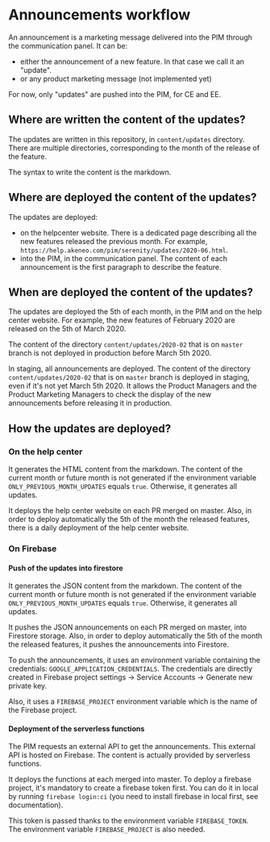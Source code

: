 # Announcements workflow

An announcement is a marketing message delivered into the PIM through the communication panel. It can be: 
- either the announcement of a new feature. In that case we call it an "update".
- or any product marketing message (not implemented yet)

For now, only "updates" are pushed into the PIM, for CE and EE.

## Where are written the content of the updates?

The updates are written in this repository, in `content/updates` directory. There are multiple directories, corresponding to the month of the release of the feature.

The syntax to write the content is the markdown.

## Where are deployed the content of the updates?

The updates are deployed:

- on the helpcenter website. There is a dedicated page describing all the new features released the previous month. For example, `https://help.akeneo.com/pim/serenity/updates/2020-06.html`.
- into the PIM, in the communication panel. The content of each announcement is the first paragraph to describe the feature.

## When are deployed the content of the updates?

The updates are deployed the 5th of each month, in the PIM and on the help center website. For example, the new features of February 2020 are released on the 5th of March 2020.

The content of the directory `content/updates/2020-02` that is on `master` branch is not deployed in production before March 5th 2020.

In staging, all announcements are deployed. The content of the directory `content/updates/2020-02` that is on `master` branch is deployed in staging, even if it's not yet March 5th 2020. It allows the Product Managers and the Product Marketing Managers to check the display of the new announcements before releasing it in production. 

## How the updates are deployed?

### On the help center

It generates the HTML content from the markdown. The content of the current month or future month is not generated if the environment variable `ONLY_PREVIOUS_MONTH_UPDATES` equals `true`. Otherwise, it generates all updates.

It deploys the help center website on each PR merged on master.
Also, in order to deploy automatically the 5th of the month the released features, there is a daily deployment of the help center website.

### On Firebase

#### Push of the updates into firestore 

It generates the JSON content from the markdown. The content of the current month or future month is not generated if the environment variable `ONLY_PREVIOUS_MONTH_UPDATES` equals `true`. Otherwise, it generates all updates.

It pushes the JSON announcements on each PR merged on master, into Firestore storage.
Also, in order to deploy automatically the 5th of the month the released features, it pushes the announcements into Firestore.

To push the announcements, it uses an environment variable containing the credentials: `GOOGLE_APPLICATION_CREDENTIALS`. The credentials are directly created in Firebase project settings -> Service Accounts -> Generate new private key.

Also, it uses a `FIREBASE_PROJECT` environment variable which is the name of the Firebase project.


#### Deployment of the serverless functions

The PIM requests an external API to get the announcements. This external API is hosted on Firebase. The content is actually provided by serverless functions.

It deploys the functions at each merged into master. To deploy a firebase project, it's mandatory to create a firebase token first. You can do it in local by running `firebase login:ci` (you need to install firebase in local first, see documentation).

This token is passed thanks to the environment variable `FIREBASE_TOKEN`. The environment variable `FIREBASE_PROJECT` is also needed.
